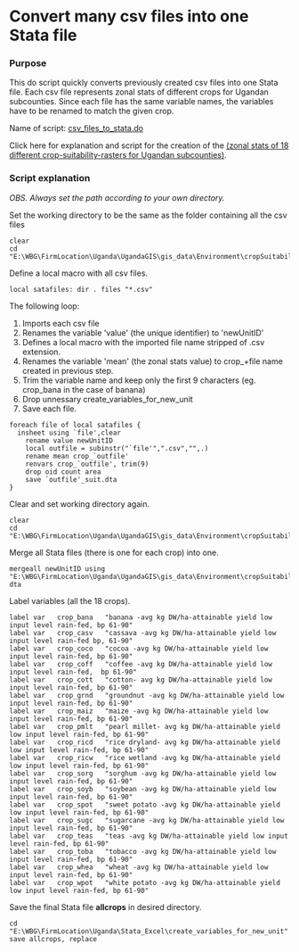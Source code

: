 # Convert many csv files into one Stata file

### Purpose
This do script quickly converts previously created csv files into one Stata file. Each csv file represents zonal stats of different crops for Ugandan subcounties. Since each file has the same variable names, the variables have to be renamed to match the given crop.

Name of script: [csv_files_to_stata.do](csv_files_to_stata.do)

Click here for explanation and script for the creation of the [(zonal stats of 18 different crop-suitability-rasters for Ugandan subcounties)](../../Python/zonal_stats_crop_suitability/README.md).

### Script explanation
*OBS. Always set the path according to your own directory.*

Set the working directory to be the same as the folder containing all the csv files
```
clear
cd "E:\WBG\FirmLocation\Uganda\UgandaGIS\gis_data\Environment\cropSuitability_FAOGAEZ"
```
Define a local macro with all csv files.
```
local satafiles: dir . files "*.csv"
```
The following loop:
1. Imports each csv file
2. Renames the variable 'value' (the unique identifier) to 'newUnitID'
3. Defines a local macro with the imported file name stripped of .csv extension.
4. Renames the variable 'mean' (the zonal stats value) to crop_+file name created in previous step.
5. Trim the variable name and keep only the first 9 characters (eg. crop_bana in the case of banana)
6. Drop unnessary create_variables_for_new_unit
7. Save each file.
```
foreach file of local satafiles {
  insheet using `file',clear
	rename value newUnitID
	local outfile = subinstr("`file'",".csv","",.)
	rename mean crop_`outfile'
	renvars crop_`outfile', trim(9)
	drop oid count area
    save `outfile'_suit.dta
}
```
Clear and set working directory again.
```
clear
cd "E:\WBG\FirmLocation\Uganda\UgandaGIS\gis_data\Environment\cropSuitability_FAOGAEZ"
```
Merge all Stata files (there is one for each crop) into one.
```
mergeall newUnitID using "E:\WBG\FirmLocation\Uganda\UgandaGIS\gis_data\Environment\cropSuitability_FAOGAEZ", dta
```
Label variables (all the 18 crops).
```
label var	crop_bana	"banana -avg kg DW/ha-attainable yield low input level rain-fed, bp 61-90"
label var	crop_casv	"cassava -avg kg DW/ha-attainable yield low input level rain-fed bp, 61-90"
label var	crop_coco	"cocoa -avg kg DW/ha-attainable yield low input level rain-fed, bp 61-90"
label var	crop_coff	"coffee -avg kg DW/ha-attainable yield low input level rain-fed,  bp 61-90"
label var	crop_cott	"cotton- avg kg DW/ha-attainable yield low input level rain-fed, bp 61-90"
label var	crop_grnd	"groundnut -avg kg DW/ha-attainable yield low input level rain-fed, bp 61-90"
label var	crop_maiz	"maize -avg kg DW/ha-attainable yield low input level rain-fed, bp 61-90"
label var	crop_pmlt	"pearl millet- avg kg DW/ha-attainable yield low input level rain-fed, bp 61-90"
label var	crop_ricd	"rice dryland- avg kg DW/ha-attainable yield low input level rain-fed, bp 61-90"
label var	crop_ricw	"rice wetland -avg kg DW/ha-attainable yield low input level rain-fed, bp 61-90"
label var	crop_sorg	"sorghum -avg kg DW/ha-attainable yield low input level rain-fed, bp 61-90"
label var	crop_soyb	"soybean -avg kg DW/ha-attainable yield low input level rain-fed, bp 61-90"
label var	crop_spot	"sweet potato -avg kg DW/ha-attainable yield low input level rain-fed, bp 61-90"
label var	crop_sugc	"sugarcane -avg kg DW/ha-attainable yield low input level rain-fed, bp 61-90"
label var	crop_teas	"teas -avg kg DW/ha-attainable yield low input level rain-fed, bp 61-90"
label var	crop_toba	"tobacco -avg kg DW/ha-attainable yield low input level rain-fed, bp 61-90"
label var	crop_whea	"wheat -avg kg DW/ha-attainable yield low input level rain-fed, bp 61-90"
label var	crop_wpot	"white potato -avg kg DW/ha-attainable yield low input level rain-fed, bp 61-90"
```
Save the final Stata file **allcrops** in desired directory.
```
cd "E:\WBG\FirmLocation\Uganda\Stata_Excel\create_variables_for_new_unit"
save allcrops, replace
```
